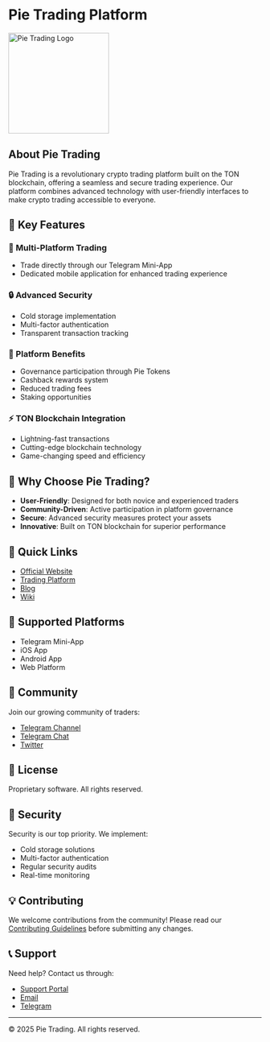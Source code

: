 # Pie Trading Platform

<img src="https://dl4.pizzaton.me/khan_pie/vendor/jetton/logo3.png" alt="Pie Trading Logo" width="200"/>

## About Pie Trading

Pie Trading is a revolutionary crypto trading platform built on the TON blockchain, offering a seamless and secure trading experience. Our platform combines advanced technology with user-friendly interfaces to make crypto trading accessible to everyone.

## 🚀 Key Features

### 📱 Multi-Platform Trading
- Trade directly through our Telegram Mini-App
- Dedicated mobile application for enhanced trading experience 

### 🔒 Advanced Security
- Cold storage implementation
- Multi-factor authentication
- Transparent transaction tracking

### 💎 Platform Benefits
- Governance participation through Pie Tokens
- Cashback rewards system
- Reduced trading fees
- Staking opportunities

### ⚡ TON Blockchain Integration
- Lightning-fast transactions
- Cutting-edge blockchain technology
- Game-changing speed and efficiency

## 🌟 Why Choose Pie Trading?

- **User-Friendly**: Designed for both novice and experienced traders
- **Community-Driven**: Active participation in platform governance
- **Secure**: Advanced security measures protect your assets
- **Innovative**: Built on TON blockchain for superior performance

## 🔗 Quick Links

- [Official Website](https://pie.trading)
- [Trading Platform](https://app.pie.trading)
- [Blog](https://blog.pie.trading)
- [Wiki](https://wiki.pie.trading)

## 📱 Supported Platforms

- Telegram Mini-App
- iOS App
- Android App
- Web Platform

## 🤝 Community

Join our growing community of traders:

- [Telegram Channel](https://t.me/pietrade)
- [Telegram Chat](https://t.me/pietradechat)
- [Twitter](https://x.com/pie_exchange)

## 📄 License

Proprietary software. All rights reserved.

## 🔐 Security

Security is our top priority. We implement:

- Cold storage solutions
- Multi-factor authentication
- Regular security audits
- Real-time monitoring

## 💡 Contributing

We welcome contributions from the community! Please read our [Contributing Guidelines](CONTRIBUTING.md) before submitting any changes.

## 📞 Support

Need help? Contact us through:

- [Support Portal](https://support.pie.trading)
- [Email](mailto:support@pie.trading)
- [Telegram](https://t.me/PieTrade)

---

© 2025 Pie Trading. All rights reserved.
        
